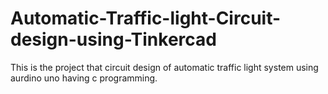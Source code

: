 # Automatic-Traffic-light-Circuit-design-using-Tinkercad
This is the project that circuit design of automatic traffic light system using aurdino uno having c programming.
